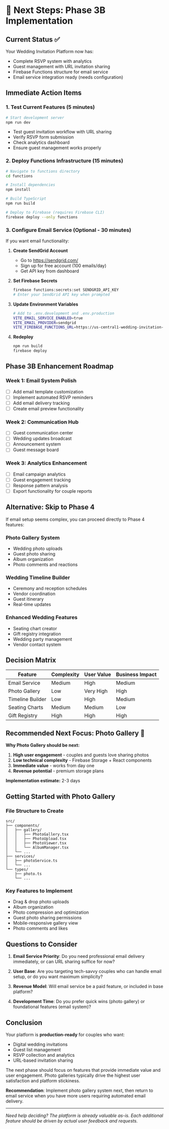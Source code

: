 # 🎯 Next Steps: Phase 3B Implementation

## Current Status ✅
Your Wedding Invitation Platform now has:
- Complete RSVP system with analytics
- Guest management with URL invitation sharing
- Firebase Functions structure for email service
- Email service integration ready (needs configuration)

## Immediate Action Items

### 1. Test Current Features (5 minutes)
```bash
# Start development server
npm run dev
```
- Test guest invitation workflow with URL sharing
- Verify RSVP form submission
- Check analytics dashboard
- Ensure guest management works properly

### 2. Deploy Functions Infrastructure (15 minutes)
```bash
# Navigate to functions directory
cd functions

# Install dependencies
npm install

# Build TypeScript
npm run build

# Deploy to Firebase (requires Firebase CLI)
firebase deploy --only functions
```

### 3. Configure Email Service (Optional - 30 minutes)
If you want email functionality:

1. **Create SendGrid Account**
   - Go to https://sendgrid.com/
   - Sign up for free account (100 emails/day)
   - Get API key from dashboard

2. **Set Firebase Secrets**
   ```bash
   firebase functions:secrets:set SENDGRID_API_KEY
   # Enter your SendGrid API key when prompted
   ```

3. **Update Environment Variables**
   ```bash
   # Add to .env.development and .env.production
   VITE_EMAIL_SERVICE_ENABLED=true
   VITE_EMAIL_PROVIDER=sendgrid
   VITE_FIREBASE_FUNCTIONS_URL=https://us-central1-wedding-invitation-platform.cloudfunctions.net
   ```

4. **Redeploy**
   ```bash
   npm run build
   firebase deploy
   ```

## Phase 3B Enhancement Roadmap

### Week 1: Email System Polish
- [ ] Add email template customization
- [ ] Implement automated RSVP reminders
- [ ] Add email delivery tracking
- [ ] Create email preview functionality

### Week 2: Communication Hub
- [ ] Guest communication center
- [ ] Wedding updates broadcast
- [ ] Announcement system
- [ ] Guest message board

### Week 3: Analytics Enhancement
- [ ] Email campaign analytics
- [ ] Guest engagement tracking
- [ ] Response pattern analysis
- [ ] Export functionality for couple reports

## Alternative: Skip to Phase 4

If email setup seems complex, you can proceed directly to Phase 4 features:

### Photo Gallery System
- Wedding photo uploads
- Guest photo sharing
- Album organization
- Photo comments and reactions

### Wedding Timeline Builder
- Ceremony and reception schedules
- Vendor coordination
- Guest itinerary
- Real-time updates

### Enhanced Wedding Features
- Seating chart creator
- Gift registry integration
- Wedding party management
- Vendor contact system

## Decision Matrix

| Feature | Complexity | User Value | Business Impact |
|---------|------------|------------|-----------------|
| Email Service | Medium | High | Medium |
| Photo Gallery | Low | Very High | High |
| Timeline Builder | Low | High | Medium |
| Seating Charts | Medium | Medium | Low |
| Gift Registry | High | High | High |

## Recommended Next Focus: Photo Gallery 📸

**Why Photo Gallery should be next:**
1. **High user engagement** - couples and guests love sharing photos
2. **Low technical complexity** - Firebase Storage + React components
3. **Immediate value** - works from day one
4. **Revenue potential** - premium storage plans

**Implementation estimate:** 2-3 days

## Getting Started with Photo Gallery

### File Structure to Create
```
src/
├── components/
│   ├── gallery/
│   │   ├── PhotoGallery.tsx
│   │   ├── PhotoUpload.tsx
│   │   ├── PhotoViewer.tsx
│   │   └── AlbumManager.tsx
│   └── ...
├── services/
│   ├── photoService.ts
│   └── ...
└── types/
    ├── photo.ts
    └── ...
```

### Key Features to Implement
- Drag & drop photo uploads
- Album organization
- Photo compression and optimization
- Guest photo sharing permissions
- Mobile-responsive gallery view
- Photo comments and likes

## Questions to Consider

1. **Email Service Priority**: Do you need professional email delivery immediately, or can URL sharing suffice for now?

2. **User Base**: Are you targeting tech-savvy couples who can handle email setup, or do you want maximum simplicity?

3. **Revenue Model**: Will email service be a paid feature, or included in base platform?

4. **Development Time**: Do you prefer quick wins (photo gallery) or foundational features (email system)?

## Conclusion

Your platform is **production-ready** for couples who want:
- Digital wedding invitations
- Guest list management  
- RSVP collection and analytics
- URL-based invitation sharing

The next phase should focus on features that provide immediate value and user engagement. Photo galleries typically drive the highest user satisfaction and platform stickiness.

**Recommendation**: Implement photo gallery system next, then return to email service when you have more users requiring automated email delivery.

---

*Need help deciding? The platform is already valuable as-is. Each additional feature should be driven by actual user feedback and requests.*
